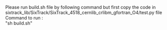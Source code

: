 Please run build.sh file by following command but first copy the code in sixtrack_lib/SixTrack/SixTrack_4518_cernlib_crlibm_gfortran_O4/test.py file<br>
Command to run :<br>
"sh build.sh"
